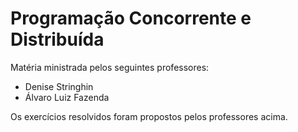 # Programação Concorrente e Distribuída

Matéria ministrada pelos seguintes professores:
* Denise Stringhin
* Álvaro Luiz Fazenda

Os exercícios resolvidos foram propostos pelos professores acima.
